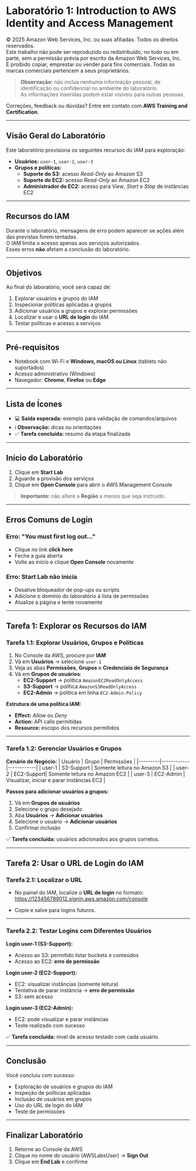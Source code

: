 # Laboratório 1: Introduction to AWS Identity and Access Management

© 2025 Amazon Web Services, Inc. ou suas afiliadas. Todos os direitos reservados.  
Este trabalho não pode ser reproduzido ou redistribuído, no todo ou em parte, sem a permissão prévia por escrito da Amazon Web Services, Inc.  
É proibido copiar, emprestar ou vender para fins comerciais. Todas as marcas comerciais pertencem a seus proprietários.

> **Observação:** não inclua nenhuma informação pessoal, de identificação ou confidencial no ambiente do laboratório.  
> As informações inseridas podem estar visíveis para outras pessoas.

Correções, feedback ou dúvidas? Entre em contato com **AWS Training and Certification**.

---

## Visão Geral do Laboratório

Este laboratório provisiona os seguintes recursos do IAM para exploração:

- **Usuários:** `user-1`, `user-2`, `user-3`
- **Grupos e políticas:**
  - **Suporte do S3:** acesso *Read-Only* ao Amazon S3
  - **Suporte do EC2:** acesso *Read-Only* ao Amazon EC2
  - **Administrador do EC2:** acesso para *View*, *Start* e *Stop* de instâncias EC2

---

## Recursos do IAM

Durante o laboratório, mensagens de erro podem aparecer se ações além das previstas forem tentadas.  
O IAM limita o acesso apenas aos serviços autorizados.  
Esses erros **não** afetam a conclusão do laboratório.

---

## Objetivos

Ao final do laboratório, você será capaz de:

1. Explorar usuários e grupos do IAM
2. Inspecionar políticas aplicadas a grupos
3. Adicionar usuários a grupos e explorar permissões
4. Localizar e usar o **URL de login** do IAM
5. Testar políticas e acesso a serviços

---

## Pré-requisitos

- Notebook com Wi-Fi e **Windows, macOS ou Linux** (tablets não suportados)
- Acesso administrativo (Windows)
- Navegador: **Chrome**, **Firefox** ou **Edge**

---

## Lista de Ícones

- 💻 **Saída esperada:** exemplo para validação de comandos/arquivos  
- ℹ️ **Observação:** dicas ou orientações  
- ✅ **Tarefa concluída:** resumo da etapa finalizada

---

## Início do Laboratório

1. Clique em **Start Lab**
2. Aguarde a provisão dos serviços
3. Clique em **Open Console** para abrir o AWS Management Console

> **Importante:** não altere a **Região** a menos que seja instruído.

---

## Erros Comuns de Login

### Erro: "You must first log out..."
- Clique no link **click here**
- Feche a guia aberta
- Volte ao início e clique **Open Console** novamente

### Erro: Start Lab não inicia
- Desative bloqueador de pop-ups ou scripts
- Adicione o domínio do laboratório à lista de permissões
- Atualize a página e tente novamente

---

## Tarefa 1: Explorar os Recursos do IAM

### Tarefa 1.1: Explorar Usuários, Grupos e Políticas
1. No Console da AWS, procure por **IAM**
2. Vá em **Usuários** → selecione `user-1`
3. Veja as abas **Permissões**, **Grupos** e **Credenciais de Segurança**
4. Vá em **Grupos de usuários**:
   - **EC2-Support** → política `AmazonEC2ReadOnlyAccess`
   - **S3-Support** → política `AmazonS3ReadOnlyAccess`
   - **EC2-Admin** → política em linha `EC2-Admin-Policy`

**Estrutura de uma política IAM:**
- **Effect:** *Allow* ou *Deny*
- **Action:** API calls permitidas
- **Resource:** escopo dos recursos permitidos

---

### Tarefa 1.2: Gerenciar Usuários e Grupos

**Cenário de Negócio:**
| Usuário | Grupo       | Permissões |
|---------|------------|------------|
| user-1  | S3-Support | Somente leitura no Amazon S3 |
| user-2  | EC2-Support| Somente leitura no Amazon EC2 |
| user-3  | EC2-Admin  | Visualizar, iniciar e parar instâncias EC2 |

**Passos para adicionar usuários a grupos:**
1. Vá em **Grupos de usuários**
2. Selecione o grupo desejado
3. Aba **Usuários** → **Adicionar usuários**
4. Selecione o usuário → **Adicionar usuários**
5. Confirmar inclusão

✅ **Tarefa concluída:** usuários adicionados aos grupos corretos.

---

## Tarefa 2: Usar o URL de Login do IAM

### Tarefa 2.1: Localizar o URL
- No painel do IAM, localize o **URL de login** no formato:
https://123456789012.signin.aws.amazon.com/console

- Copie e salve para logins futuros.

---

### Tarefa 2.2: Testar Logins com Diferentes Usuários

**Login user-1 (S3-Support):**
- Acesso ao S3: permitido listar buckets e conteúdos
- Acesso ao EC2: **erro de permissão**

**Login user-2 (EC2-Support):**
- EC2: visualizar instâncias (somente leitura)
- Tentativa de parar instância → **erro de permissão**
- S3: sem acesso

**Login user-3 (EC2-Admin):**
- EC2: pode visualizar e parar instâncias
- Teste realizado com sucesso

✅ **Tarefa concluída:** nível de acesso testado com cada usuário.

---

## Conclusão

Você concluiu com sucesso:
- Exploração de usuários e grupos do IAM
- Inspeção de políticas aplicadas
- Inclusão de usuários em grupos
- Uso do URL de login do IAM
- Teste de permissões

---

## Finalizar Laboratório

1. Retorne ao Console da AWS
2. Clique no nome do usuário (AWSLabsUser) → **Sign Out**
3. Clique em **End Lab** e confirme
